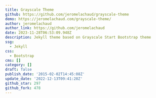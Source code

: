 ```yaml
---
title: Grayscale Theme
github: https://github.com/jeromelachaud/grayscale-theme
demo: https://jeromelachaud.com/grayscale-theme/
author: jeromelachaud
author_link: https://github.com/jeromelachaud
date: 2023-11-28T06:53:09.948Z
description: Jekyll theme based on Grayscale Start Bootstrap theme
ssg:
  - Jekyll
css:
  - Bootstrap
cms: []
category: []
draft: false
publish_date: '2015-02-02T14:45:08Z'
update_date: '2022-12-13T09:41:28Z'
github_star: 297
github_fork: 478
---
```

